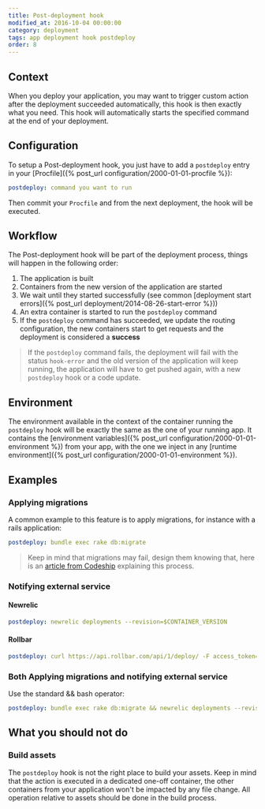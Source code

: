 ```yaml
---
title: Post-deployment hook
modified_at: 2016-10-04 00:00:00
category: deployment
tags: app deployment hook postdeploy
order: 8
---
```


## Context

When you deploy your application, you may want to trigger custom action after
the deployment succeeded automatically, this hook is then exactly what you
need. This hook will automatically starts the specified command at the end of
your deployment.

## Configuration

To setup a Post-deployment hook, you just have to add a `postdeploy` entry in your [Procfile]({% post_url configuration/2000-01-01-procfile %}):

```yml
postdeploy: command you want to run
```

Then commit your `Procfile` and from the next deployment, the hook will be executed.

## Workflow

The Post-deployment hook will be part of the deployment process, things will happen in the following order:

1. The application is built
2. Containers from the new version of the application are started
3. We wait until they started successfully (see common [deployment start errors]({% post_url deployment/2014-08-26-start-error %}))
4. An extra container is started to run the `postdeploy` command
5. If the `postdeploy` command has succeeded, we update the routing
   configuration, the new containers start to get requests and the deployment
   is considered a **success**

> If the `postdeploy` command fails, the deployment will fail with the status
> `hook-error` and the old version of the application will keep running, the
> application will have to get pushed again, with a new `postdeploy` hook or a
> code update.

## Environment

The environment available in the context of the container running the
`postdeploy` hook will be exactly the same as the one of your running app. It
contains the [environment variables]({% post_url configuration/2000-01-01-environment %}) from your app, with the one we inject in any
[runtime environment]({% post_url configuration/2000-01-01-environment %}).

## Examples

### Applying migrations

A common example to this feature is to apply migrations, for instance with a
rails application:

```yaml
postdeploy: bundle exec rake db:migrate
```

> Keep in mind that migrations may fail, design them knowing that, here is an
> [article from Codeship](https://blog.codeship.com/rails-migrations-zero-downtime/)
> explaining this process.

### Notifying external service

#### Newrelic

```yaml
postdeploy: newrelic deployments --revision=$CONTAINER_VERSION
```

#### Rollbar

```yaml
postdeploy: curl https://api.rollbar.com/api/1/deploy/ -F access_token=$ROLLBAR_ACCESS_TOKEN -F environment=$RAILS_ENV -F revision=$CONTAINER_VERSION -F local_username=scalingo
```

### Both Applying migrations and notifying external service

Use the standard && bash operator:

```yaml
postdeploy: bundle exec rake db:migrate && newrelic deployments --revision=$CONTAINER_VERSION
```

## What you should not do

### Build assets

The `postdeploy` hook is not the right place to build your assets. Keep in mind
that the action is executed in a dedicated one-off container, the other
containers from your application won't be impacted by any file change. All
operation relative to assets should be done in the build process.
